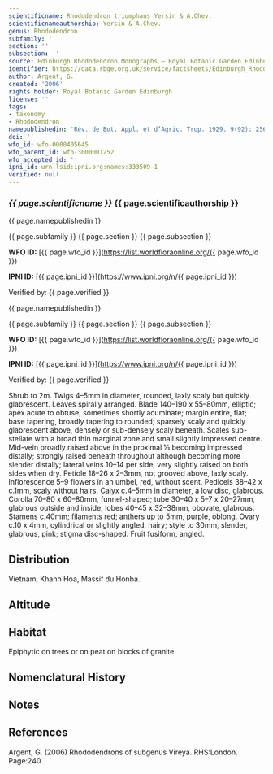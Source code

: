 ```yaml
---
scientificname: Rhododendron triumphans Yersin & A.Chev.
scientificnameauthorship: Yersin & A.Chev.
genus: Rhododendron
subfamily: ''
section: ''
subsection: ''
source: Edinburgh Rhododendron Monographs – Royal Botanic Garden Edinburgh
identifier: https://data.rbge.org.uk/service/factsheets/Edinburgh_Rhododendron_Monographs.xhtml
author: Argent, G.
created: '2006'
rights holder: Royal Botanic Garden Edinburgh
license: ''
tags:
- taxonomy
- Rhododendron
namepublishedin: 'Rév. de Bot. Appl. et d’Agric. Trop. 1929. 9(92): 256, t.11.'
doi: ''
wfo_id: wfo-0000405645
wfo_parent_id: wfo-3000001252
wfo_accepted_id: ''
ipni_id: urn:lsid:ipni.org:names:333509-1
verified: null
---
```

### _{{ page.scientificname }}_ {{ page.scientificauthorship }}
 {{ page.namepublishedin }}

{{ page.subfamily }} {{ page.section }} {{ page.subsection }}

**WFO ID:** [{{ page.wfo_id }}](https://list.worldfloraonline.org/{{ page.wfo_id }})

**IPNI ID:** [{{ page.ipni_id }}](https://www.ipni.org/n/{{ page.ipni_id }})

Verified by: {{ page.verified }}

 {{ page.namepublishedin }}

{{ page.subfamily }} {{ page.section }} {{ page.subsection }}

**WFO ID:** [{{ page.wfo_id }}](https://list.worldfloraonline.org/{{ page.wfo_id }})

**IPNI ID:** [{{ page.ipni_id }}](https://www.ipni.org/n/{{ page.ipni_id }})

Verified by: {{ page.verified }}



Shrub to 2m. Twigs 4–5mm in diameter, rounded, laxly scaly but quickly glabrescent. Leaves spirally arranged. Blade 140–190 x 55–80mm, elliptic; apex acute to obtuse, sometimes shortly acuminate; margin entire, flat; base tapering, broadly tapering to rounded; sparsely scaly and quickly glabrescent above, densely or sub-densely scaly beneath. Scales sub-stellate with a broad thin marginal zone and small slightly impressed centre. Mid-vein broadly raised above in the proximal 1⁄3 becoming impressed distally; strongly raised beneath throughout although becoming more slender distally; lateral veins 10–14 per side, very slightly raised on both sides when dry. Petiole 18–26 x 2–3mm, not grooved above, laxly scaly. Inflorescence 5–9 flowers in an umbel, red, without scent. Pedicels 38–42 x c.1mm, scaly without hairs. Calyx c.4–5mm in diameter, a low disc, glabrous. Corolla 70–80 x 60–80mm, funnel-shaped; tube 30–40 x 5–7 x 20–27mm, glabrous outside and inside; lobes 40–45 x 32–38mm, obovate, glabrous. Stamens c.40mm; filaments red; anthers up to 5mm, purple, oblong. Ovary c.10 x 4mm, cylindrical or slightly angled, hairy; style to 30mm, slender, glabrous, pink; stigma disc-shaped. Fruit fusiform, angled.

## Distribution
Vietnam, Khanh Hoa, Massif du Honba.

## Altitude


## Habitat
Epiphytic on trees or on peat on blocks of granite.

## Nomenclatural History

                       
## Notes


## References

Argent, G. (2006) Rhododendrons of subgenus Vireya. RHS:London. Page:240
